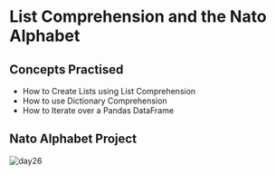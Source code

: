 #  List Comprehension and the Nato Alphabet
## Concepts Practised
- How to Create Lists using List Comprehension
- How to use Dictionary Comprehension
- How to Iterate over a Pandas DataFrame
## Nato Alphabet Project
![day26](https://user-images.githubusercontent.com/98851253/155255461-65dfff99-7dbf-4a0b-aa1f-2fc327bd28a8.gif)
